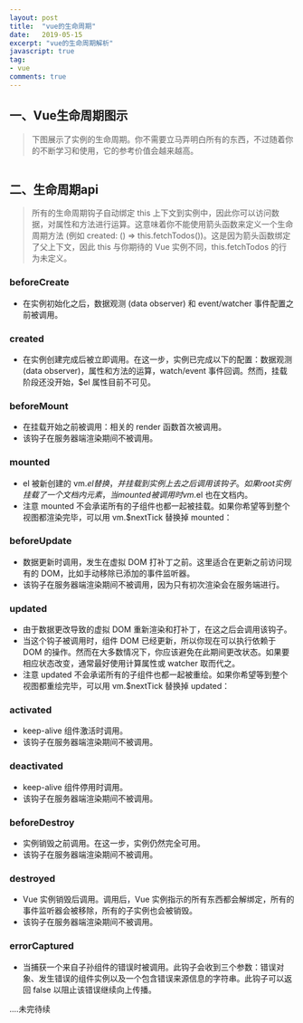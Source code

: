 ```yaml
---
layout: post
title:  "vue的生命周期"
date:   2019-05-15
excerpt: "vue的生命周期解析"
javascript: true
tag:
- vue
comments: true
---
```


## 一、Vue生命周期图示

> 下图展示了实例的生命周期。你不需要立马弄明白所有的东西，不过随着你的不断学习和使用，它的参考价值会越来越高。

  <img src="{{site.url}}/assets/img/vue/lifecycle.jpg" alt="">

## 二、生命周期api


> 所有的生命周期钩子自动绑定 this 上下文到实例中，因此你可以访问数据，对属性和方法进行运算。这意味着你不能使用箭头函数来定义一个生命周期方法 (例如 created: () => this.fetchTodos())。这是因为箭头函数绑定了父上下文，因此 this 与你期待的 Vue 实例不同，this.fetchTodos 的行为未定义。 

### beforeCreate


* 在实例初始化之后，数据观测 (data observer) 和 event/watcher 事件配置之前被调用。


### created


* 在实例创建完成后被立即调用。在这一步，实例已完成以下的配置：数据观测 (data observer)，属性和方法的运算，watch/event 事件回调。然而，挂载阶段还没开始，$el 属性目前不可见。


### beforeMount



* 在挂载开始之前被调用：相关的 render 函数首次被调用。
* 该钩子在服务器端渲染期间不被调用。


### mounted

* el 被新创建的 vm.$el 替换，并挂载到实例上去之后调用该钩子。如果 root 实例挂载了一个文档内元素，当 mounted 被调用时 vm.$el 也在文档内。
* 注意 mounted 不会承诺所有的子组件也都一起被挂载。如果你希望等到整个视图都渲染完毕，可以用 vm.$nextTick 替换掉 mounted：


### beforeUpdate

* 数据更新时调用，发生在虚拟 DOM 打补丁之前。这里适合在更新之前访问现有的 DOM，比如手动移除已添加的事件监听器。
* 该钩子在服务器端渲染期间不被调用，因为只有初次渲染会在服务端进行。


### updated



*  由于数据更改导致的虚拟 DOM 重新渲染和打补丁，在这之后会调用该钩子。
* 当这个钩子被调用时，组件 DOM 已经更新，所以你现在可以执行依赖于 DOM 的操作。然而在大多数情况下，你应该避免在此期间更改状态。如果要相应状态改变，通常最好使用计算属性或 watcher 取而代之。
* 注意 updated 不会承诺所有的子组件也都一起被重绘。如果你希望等到整个视图都重绘完毕，可以用 vm.$nextTick 替换掉 updated：


### activated


* keep-alive 组件激活时调用。
* 该钩子在服务器端渲染期间不被调用。


### deactivated

* keep-alive 组件停用时调用。
* 该钩子在服务器端渲染期间不被调用。


### beforeDestroy

* 实例销毁之前调用。在这一步，实例仍然完全可用。
* 该钩子在服务器端渲染期间不被调用。


### destroyed

* Vue 实例销毁后调用。调用后，Vue 实例指示的所有东西都会解绑定，所有的事件监听器会被移除，所有的子实例也会被销毁。
* 该钩子在服务器端渲染期间不被调用。


### errorCaptured

* 当捕获一个来自子孙组件的错误时被调用。此钩子会收到三个参数：错误对象、发生错误的组件实例以及一个包含错误来源信息的字符串。此钩子可以返回 false 以阻止该错误继续向上传播。


....未完待续